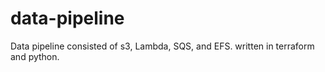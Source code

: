 # data-pipeline

Data pipeline consisted of s3, Lambda, SQS, and EFS. written in terraform and python.
